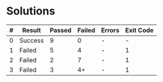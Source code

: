 # Solutions

| # | Result | Passed | Failed | Errors | Exit Code |
| ---:| --- | --- | --- | --- | --- |
| 0 | Success | 9 | 0 | - | - |
| 1 | Failed | 5 | 4 | - | 1 |
| 2 | Failed | 2 | 7 | - | 1 |
| 3 | Failed | 3 | 4+ | - | 1 |
